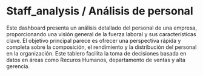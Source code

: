 # Staff_analysis / Análisis de personal
Este dashboard presenta un análisis detallado del personal de una empresa, proporcionando una visión general de la fuerza laboral y sus características clave. El objetivo principal parece es ofrecer una perspectiva rápida y completa sobre la composición, el rendimiento y la distribución del personal en la organización.  Este tablero facilita la toma de decisiones basada en datos en áreas como Recuros Humanos, departamento de ventas y alta gerencia.
